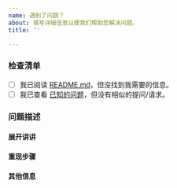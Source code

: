 ```yaml
---
name: 遇到了问题？
about: 填写详细信息以便我们帮助您解决问题。
title: ''

---
```


### 检查清单
<!-- 感谢您报告问题，请先确保您已经尝试了以下的方法解决问题，并将括号内空格改为 x 确认 -->

- [ ] 我已阅读 [README.md](https://github.com/EFPrefix/EFQRCode/blob/main/README_CN.md)，但没找到我需要的信息。
- [ ] 我已查看 [已知的问题](https://github.com/EFPrefix/EFQRCode/issues?utf8=%E2%9C%93&q=is%3Aissue)，但没有相似的提问/请求。

### 问题描述

#### 展开讲讲
<!-- 具体是什么问题？ -->



#### 重现步骤
<!-- 我们要怎么做才能遇到相同的问题？比如 Xcode/Swift/EFQRCode 版本，具体的代码、参数等 -->



#### 其他信息
<!-- 您觉得还可能对我们解决这个问题有帮助的内容都可以放在这里。 -->



<!-- Love EFQRCode? Please consider supporting our collective:
👉  https://opencollective.com/EFQRCode/donate -->